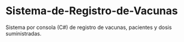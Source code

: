 # Sistema-de-Registro-de-Vacunas
Sistema por consola (C#) de registro de vacunas, pacientes y dosis suministradas. 
